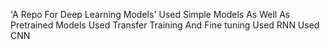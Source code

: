 'A Repo For Deep Learning Models'
Used Simple Models As Well As Pretrained Models 
Used Transfer Training And Fine tuning 
Used RNN 
Used CNN
